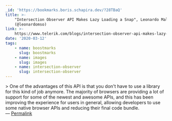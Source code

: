 ```yaml
---
_id: 'https://bookmarks.boris.schapira.dev/?28TBaQ'
title: >-
    "Intersection Observer API Makes Lazy Loading a Snap", Leonardo Maldonado
    (@leonardomso)
link: >-
    https://www.telerik.com/blogs/intersection-observer-api-makes-lazy-loading-a-snap
date: '2020-03-12'
tags:
    - name: boostmarks
      slug: boostmarks
    - name: images
      slug: images
    - name: intersection-observer
      slug: intersection-observer
---
```


&gt; One of the advantages of this API is that you don't have to use a library
for this kind of job anymore. The majority of browsers are providing a lot of
support for some of the newest and awesome APIs, and this has been improving the
experience for users in general, allowing developers to use some native browser
APIs and reducing their final code bundle. <br>&#8212;
<a href="https://bookmarks.boris.schapira.dev/?28TBaQ" title="Permalink">Permalink</a>
